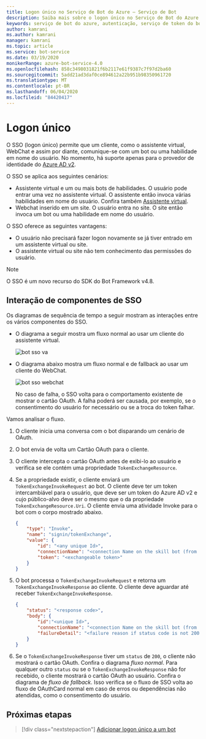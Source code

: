 ```yaml
---
title: Logon único no Serviço de Bot do Azure – Serviço de Bot
description: Saiba mais sobre o logon único no Serviço de Bot do Azure.
keywords: serviço de bot do azure, autenticação, serviço de token do bot framework
author: kamrani
ms.author: kamrani
manager: kamrani
ms.topic: article
ms.service: bot-service
ms.date: 03/19/2020
monikerRange: azure-bot-service-4.0
ms.openlocfilehash: 858c3498031821f6b2117e61f9387c7f97d2ba60
ms.sourcegitcommit: 5add21ad3daf0ce894612a22b951b98350961720
ms.translationtype: MT
ms.contentlocale: pt-BR
ms.lasthandoff: 06/04/2020
ms.locfileid: "84420417"
---
```

# <a name="single-sign-on"></a>Logon único

O SSO (logon único) permite que um cliente, como o assistente virtual, WebChat e assim por diante, comunique-se com um bot ou uma habilidade em nome do usuário.
No momento, há suporte apenas para o provedor de identidade do [Azure AD v2](./bot-builder-concept-identity-providers.md#azure-active-directory-identity-provider).

O SSO se aplica aos seguintes cenários:

- Assistente virtual e um ou mais bots de habilidades. O usuário pode entrar uma vez no assistente virtual. O assistente então invoca várias habilidades em nome do usuário. Confira também [Assistente virtual](./bot-builder-virtual-assistant-introduction.md).
- Webchat inserido em um site. O usuário entra no site. O site então invoca um bot ou uma habilidade em nome do usuário.

O SSO oferece as seguintes vantagens:

- O usuário não precisará fazer logon novamente se já tiver entrado em um assistente virtual ou site.
- O assistente virtual ou site não tem conhecimento das permissões do usuário.

> [!NOTE]
> O SSO é um novo recurso do SDK do Bot Framework v4.8.

## <a name="sso-components-interaction"></a>Interação de componentes de SSO

Os diagramas de sequência de tempo a seguir mostram as interações entre os vários componentes do SSO.


- O diagrama a seguir mostra um fluxo normal ao usar um cliente do assistente virtual.

    ![bot sso va](media/concept-bot-authentication/bot-auth-sso-va-time-sequence.PNG)


- O diagrama abaixo mostra um fluxo normal e de fallback ao usar um cliente do WebChat.

    ![bot sso webchat](media/concept-bot-authentication/bot-auth-sso-webchat-time-sequence.PNG)

    No caso de falha, o SSO volta para o comportamento existente de mostrar o cartão OAuth.
    A falha poderá ser causada, por exemplo, se o consentimento do usuário for necessário ou se a troca do token falhar.

Vamos analisar o fluxo.

1. O cliente inicia uma conversa com o bot disparando um cenário de OAuth.
1. O bot envia de volta um Cartão OAuth para o cliente.
1. O cliente intercepta o cartão OAuth antes de exibi-lo ao usuário e verifica se ele contém uma propriedade `TokenExchangeResource`.
1. Se a propriedade existir, o cliente enviará um `TokenExchangeInvokeRequest` ao bot. O cliente deve ter um token intercambiável para o usuário, que deve ser um token do Azure AD v2 e cujo público-alvo deve ser o mesmo que o da propriedade `TokenExchangeResource.Uri`. <!-- For an example on how to get the user's exchangeable token, please refer to this [Webchat Sample (TBD)](https://linkrequired). --> O cliente envia uma atividade Invoke para o bot com o corpo mostrado abaixo.

    ```json
    {
        "type": "Invoke",
        "name": "signin/tokenExchange",
        "value": {
            "id": "<any unique Id>",
            "connectionName": "<connection Name on the skill bot (from the OAuth Card)>",
            "token": "<exchangeable token>"
        }
    }
    ```

1. O bot processa o `TokenExchangeInvokeRequest` e retorna um `TokenExchangeInvokeResponse` ao cliente. O cliente deve aguardar até receber `TokenExchangeInvokeResponse`.

    ```json
    {
        "status": "<response code>",
        "body": {
            "id":"<unique Id>",
            "connectionName": "<connection Name on the skill bot (from the OAuth Card)>",
            "failureDetail": "<failure reason if status code is not 200, null otherwise>"
        }
    }
    ```

1. Se o `TokenExchangeInvokeResponse` tiver um `status` de `200`, o cliente não mostrará o cartão OAuth. Confira o diagrama *fluxo normal*. Para qualquer outro `status` ou se o `TokenExchangeInvokeResponse` não for recebido, o cliente mostrará o cartão OAuth ao usuário. Confira o diagrama de *fluxo de fallback*. Isso verifica se o fluxo de SSO volta ao fluxo de OAuthCard normal em caso de erros ou dependências não atendidas, como o consentimento do usuário.

## <a name="next-steps"></a>Próximas etapas

> [!div class="nextstepaction"]
> [Adicionar logon único a um bot](bot-builder-authentication-sso.md)
